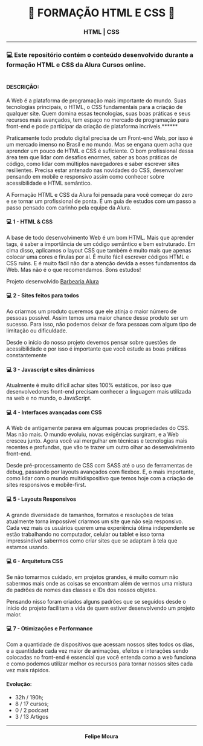 
<h1 align="center">
 🚀 FORMAÇÃO HTML E CSS 🚀
</h1>

<h3 align="center"> HTML | CSS </h3>

---

### :computer: Este repositório contém o conteúdo desenvolvido durante a formação HTML e CSS da Alura Cursos online. </br> </br>


#### DESCRIÇÃO:
A Web é a plataforma de programação mais importante do mundo. Suas tecnologias principais, o HTML, o CSS fundamentais para a criação de qualquer site. Quem domina essas tecnologias, suas boas práticas e seus recursos mais avançados, tem espaço no mercado de programação para front-end e pode participar da criação de plataforma incríveis.******

Praticamente todo produto digital precisa de um Front-end Web, por isso é um mercado imenso no Brasil e no mundo. Mas se engana quem acha que aprender um pouco de HTML e CSS é suficiente. O bom profissional dessa área tem que lidar com desafios enormes, saber as boas práticas de código, como lidar com múltiplos navegadores e saber escrever sites resilientes. Precisa estar antenado nas novidades do CSS, desenvolver pensando em mobile e responsivo assim como conhecer sobre acessibilidade e HTML semântico.

A Formação HTML e CSS da Alura foi pensada para você começar do zero e se tornar um profissional de ponta. É um guia de estudos com um passo a passo pensado com carinho pela equipe da Alura.

#### :computer:  1 - HTML & CSS 

A base de todo desenvolvimento Web é um bom HTML. Mais que aprender tags, é saber a importância de um código semântico e bem estruturado. Em cima disso, aplicamos o layout CSS que também é muito mais que apenas colocar uma cores e firulas por aí. É muito fácil escrever códigos HTML e CSS ruins. E é muito fácil não dar a atenção devida a esses fundamentos da Web. Mas não é o que recomendamos. Bons estudos!

Projeto desenvolvido [Barbearia Alura](https://github.com/felipemimoura/FormacaoHTMLCSS/tree/master/barberiaAlura "Barbearia Alura") 

#### :computer: 2 - Sites feitos para todos
Ao criarmos um produto queremos que ele atinja o maior número de pessoas possível. Assim temos uma maior chance desse produto ser um sucesso. Para isso, não podemos deixar de fora pessoas com algum tipo de limitação ou dificuldade.

Desde o início do nosso projeto devemos pensar sobre questões de acessibilidade e por isso é importante que você estude as boas práticas constantemente

#### :computer: 3 - Javascript e sites dinâmicos
Atualmente é muito difícil achar sites 100% estáticos, por isso que desenvolvedores front-end precisam conhecer a linguagem mais utilizada na web e no mundo, o JavaScript.
#### :computer: 4 - Interfaces avançadas com CSS
A Web de antigamente parava em algumas poucas propriedades do CSS. Mas não mais. O mundo evoluiu, novas exigências surgiram, e a Web cresceu junto. Agora você vai mergulhar em técnicas e tecnologias mais recentes e profundas, que vão te trazer um outro olhar ao desenvolvimento front-end.

Desde pré-processamento de CSS com SASS até o uso de ferramentas de debug, passando por layouts avançados com flexbox. E, o mais importante, como lidar com o mundo multidispositivo que temos hoje com a criação de sites responsivos e mobile-first.
#### :computer: 5 - Layouts Responsivos
A grande diversidade de tamanhos, formatos e resoluções de telas atualmente torna impossível criarmos um site que não seja responsivo. Cada vez mais os usuários querem uma experiência ótima independente se estão trabalhando no computador, celular ou tablet e isso torna impressindivel sabermos como criar sites que se adaptam à tela que estamos usando.
#### :computer: 6 - Arquitetura CSS
Se não tomarmos cuidado, em projetos grandes, é muito comum não sabermos mais onde as coisas se encontram além de vermos uma mistura de padrões de nomes das classes e IDs dos nossos objetos.

Pensando nisso foram criados alguns padrões que se seguidos desde o inicio do projeto facilitam a vida de quem estiver desenvolvendo um projeto maior.
#### :computer: 7 - Otimizações e Performance
Com a quantidade de dispositivos que acessam nossos sites todos os dias, e a quantidade cada vez maior de animações, efeitos e interações sendo colocadas no front-end é essencial que você entenda como a web funciona e como podemos utilizar melhor os recursos para tornar nossos sites cada vez mais rápidos.

#### Evolução:
- 32h / 190h;
- 8 / 17 cursos;
- 0 / 2 podcast
- 3 / 13 Artigos
---

<h4 align="center">
Felipe Moura
</h4>
